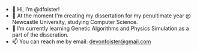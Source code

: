 - 👋 Hi, I’m @dfoister!
- 👀 At the moment I'm creating my dissertation for my penultimate year @ Newcastle University, studying Computer Science.
- 🌱 I’m currently learning Genetic Algorithms and Physics Simulation as a part of the disseration.
- 📫 You can reach me by email: devonfoister@gmail.com

<!---
dfoister/dfoister is a ✨ special ✨ repository because its `README.md` (this file) appears on your GitHub profile.
You can click the Preview link to take a look at your changes.
--->
